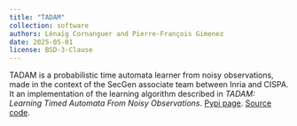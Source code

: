 ```yaml
---
title: "TADAM"
collection: software
authors: Lénaïg Cornanguer and Pierre-François Gimenez
date: 2025-05-01
license: BSD-3-Clause
---
```


TADAM is a probabilistic time automata learner from noisy observations, made in the context of the SecGen associate team between Inria and CISPA. It an implementation of the learning algorithm described in _TADAM: Learning Timed Automata From Noisy Observations_. [Pypi page](https://pypi.org/project/tadam-learner/). [Source code](https://github.com/Fos-R/TADAM).
